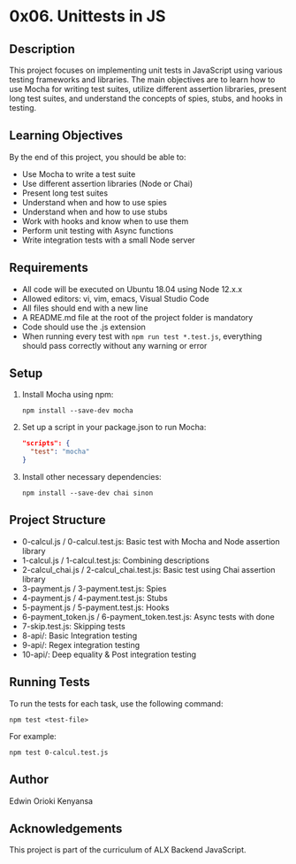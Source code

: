 # 0x06. Unittests in JS

## Description

This project focuses on implementing unit tests in JavaScript using various testing frameworks and libraries. The main objectives are to learn how to use Mocha for writing test suites, utilize different assertion libraries, present long test suites, and understand the concepts of spies, stubs, and hooks in testing.

## Learning Objectives

By the end of this project, you should be able to:

- Use Mocha to write a test suite
- Use different assertion libraries (Node or Chai)
- Present long test suites
- Understand when and how to use spies
- Understand when and how to use stubs
- Work with hooks and know when to use them
- Perform unit testing with Async functions
- Write integration tests with a small Node server

## Requirements

- All code will be executed on Ubuntu 18.04 using Node 12.x.x
- Allowed editors: vi, vim, emacs, Visual Studio Code
- All files should end with a new line
- A README.md file at the root of the project folder is mandatory
- Code should use the .js extension
- When running every test with `npm run test *.test.js`, everything should pass correctly without any warning or error

## Setup

1. Install Mocha using npm:

   ```
   npm install --save-dev mocha
   ```

2. Set up a script in your package.json to run Mocha:

   ```json
   "scripts": {
     "test": "mocha"
   }
   ```

3. Install other necessary dependencies:
   ```
   npm install --save-dev chai sinon
   ```

## Project Structure

- 0-calcul.js / 0-calcul.test.js: Basic test with Mocha and Node assertion library
- 1-calcul.js / 1-calcul.test.js: Combining descriptions
- 2-calcul_chai.js / 2-calcul_chai.test.js: Basic test using Chai assertion library
- 3-payment.js / 3-payment.test.js: Spies
- 4-payment.js / 4-payment.test.js: Stubs
- 5-payment.js / 5-payment.test.js: Hooks
- 6-payment_token.js / 6-payment_token.test.js: Async tests with done
- 7-skip.test.js: Skipping tests
- 8-api/: Basic Integration testing
- 9-api/: Regex integration testing
- 10-api/: Deep equality & Post integration testing

## Running Tests

To run the tests for each task, use the following command:

```
npm test <test-file>
```

For example:

```
npm test 0-calcul.test.js
```

## Author

Edwin Orioki Kenyansa

## Acknowledgements

This project is part of the curriculum of ALX Backend JavaScript.
